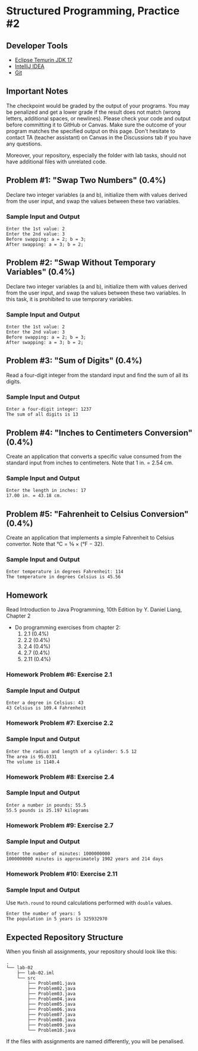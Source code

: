 Structured Programming, Practice #2
===================================

## Developer Tools

* [Eclipse Temurin JDK 17](https://adoptium.net)
* [IntelliJ IDEA](https://www.jetbrains.com/idea/download)
* [Git](https://git-scm.com)

## Important Notes

The checkpoint would be graded by the output of your programs. You may be penalized and get a lower grade if the result does not match (wrong letters, additional spaces, or newlines). Please check your code and output before committing it to GitHub or Canvas. Make sure the outcome of your program matches the specified output on this page. Don't hesitate to contact TA (teacher assistant) on Canvas in the Discussions tab if you have any questions.

Moreover, your repository, especially the folder with lab tasks, should not have additional files with unrelated code.

## Problem #1: "Swap Two Numbers" (0.4%)

Declare two integer variables (a and b), initialize them with values derived from the user input, and
swap the values between these two variables.

### Sample Input and Output

```
Enter the 1st value: 2
Enter the 2nd value: 3
Before swapping: a = 2; b = 3;
After swapping: a = 3; b = 2;
```

## Problem #2: "Swap Without Temporary Variables" (0.4%)

Declare two integer variables (a and b), initialize them with values derived from the user input, and
swap the values between these two variables. In this task, it is prohibited to use temporary variables.

### Sample Input and Output

```
Enter the 1st value: 2
Enter the 2nd value: 3
Before swapping: a = 2; b = 3;
After swapping: a = 3; b = 2;
```

## Problem #3: "Sum of Digits" (0.4%)

Read a four-digit integer from the standard input and find the sum of all its digits.

### Sample Input and Output

```
Enter a four-digit integer: 1237
The sum of all digits is 13
```

## Problem #4: "Inches to Centimeters Conversion" (0.4%)

Create an application that converts a specific value consumed from the standard input
from inches to centimeters. Note that 1 in. = 2.54 cm.

### Sample Input and Output

```
Enter the length in inches: 17
17.00 in. = 43.18 cm.
```

## Problem #5: "Fahrenheit to Celsius Conversion" (0.4%)

Create an application that implements a simple Fahrenheit to Celsius convertor. Note 
that °C = 5⁄9 × (°F − 32). 

### Sample Input and Output

```
Enter temperature in degrees Fahrenheit: 114
The temperature in degrees Celsius is 45.56
```

## Homework

Read Introduction to Java Programming, 10th Edition by Y. Daniel Liang, Chapter 2

* Do programming exercises from chapter 2:
  1. 2.1 (0.4%)
  2. 2.2 (0.4%)
  3. 2.4 (0.4%)
  4. 2.7 (0.4%)
  5. 2.11 (0.4%)

### Homework Problem #6: Exercise 2.1

### Sample Input and Output

```
Enter a degree in Celsius: 43
43 Celsius is 109.4 Fahrenheit
```

### Homework Problem #7: Exercise 2.2

### Sample Input and Output

```
Enter the radius and length of a cylinder: 5.5 12
The area is 95.0331
The volume is 1140.4
```

### Homework Problem #8: Exercise 2.4

### Sample Input and Output

```
Enter a number in pounds: 55.5
55.5 pounds is 25.197 kilograms
```

### Homework Problem #9: Exercise 2.7

### Sample Input and Output

```
Enter the number of minutes: 1000000000
1000000000 minutes is approximately 1902 years and 214 days
```

### Homework Problem #10: Exercise 2.11

### Sample Input and Output

Use `Math.round` to round calculations performed
with `double` values.

```
Enter the number of years: 5
The population in 5 years is 325932970
```

## Expected Repository Structure

When you finish all assignments, your repository should look like this:

```
.
└── lab-02
    ├── lab-02.iml
    └── src
        ├── Problem01.java
        ├── Problem02.java
        ├── Problem03.java
        ├── Problem04.java
        ├── Problem05.java
        ├── Problem06.java
        ├── Problem07.java
        ├── Problem08.java
        ├── Problem09.java
        └── Problem10.java
```

If the files with assignments are named differently, you will be penalised.
